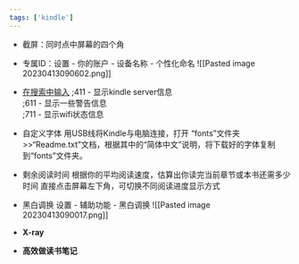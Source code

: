 ```yaml
---
tags: ['kindle']
---
```


- 截屏：同时点中屏幕的四个角
- 专属ID：设置 - 你的账户 - 设备名称 - 个性化命名 
![[Pasted image 20230413090602.png]]

- [在搜索中输入](https://ebooks.stackexchange.com/questions/152/what-commands-can-be-given-in-the-kindles-search-box)
	;411 - 显示kindle server信息  
	;611 - 显示一些警告信息  
	;711 - 显示wifi状态信息

- 自定义字体 
	用USB线将Kindle与电脑连接，打开 “fonts”文件夹>>“Readme.txt”文档，根据其中的“简体中文”说明，将下载好的字体复制到“fonts”文件夹。

- 剩余阅读时间
根据你的平均阅读速度，估算出你读完当前章节或本书还需多少时间
直接点击屏幕左下角，可切换不同阅读进度显示方式

- 黑白调换
设置 - 辅助功能 - 黑白调换 
![[Pasted image 20230413090017.png]]


- **X-ray** 


-  **高效做读书笔记**
	






















